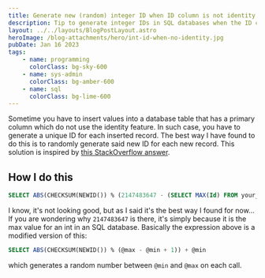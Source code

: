 ```yaml
---
title: Generate new (random) integer ID when ID column is not identity
description: Tip to generate integer IDs in SQL databases when the ID column does not have the identity specification
layout: ../../layouts/BlogPostLayout.astro
heroImage: /blog-attachments/hero/int-id-when-no-identity.jpg
pubDate: Jan 16 2023
tags:
    - name: programming
      colorClass: bg-sky-600
    - name: sys-admin
      colorClass: bg-amber-600
    - name: sql
      colorClass: bg-lime-600
---
```


Sometime you have to insert values into a database table that has a primary column which do not use the identity feature. In such case, you have to generate a unique ID for each inserted record. The best way I have found to do this is to randomly generate said new ID for each new record. This solution is inspired by [this StackOverflow answer](https://stackoverflow.com/a/18408615/10351751).

## How I do this

```sql
SELECT ABS(CHECKSUM(NEWID()) % (2147483647 - (SELECT MAX(Id) FROM your_table) + 1)) + (SELECT MAX(Id) FROM your_table)
```

I know, it's not looking good, but as I said it's the best way I found for now...
If you are wondering why `2147483647` is there, it's simply because it is the max value for an int in an SQL database. Basically the expression above is a modified version of this:

```sql
SELECT ABS(CHECKSUM(NEWID()) % (@max - @min + 1)) + @min
```

which generates a random number between `@min` and `@max` on each call.
